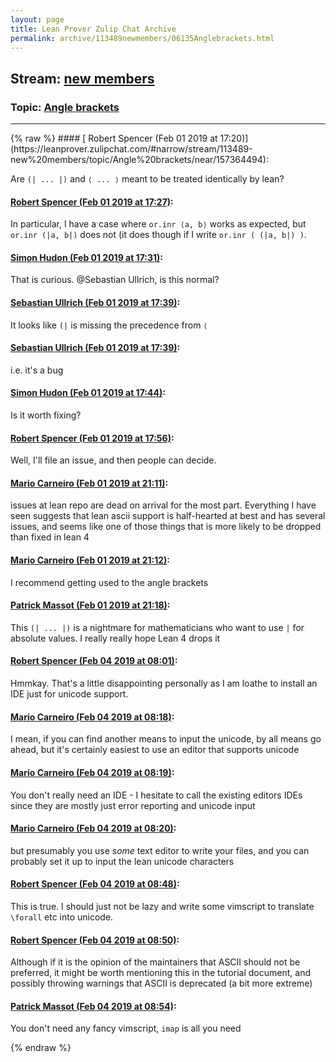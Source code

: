 ```yaml
---
layout: page
title: Lean Prover Zulip Chat Archive 
permalink: archive/113489newmembers/06135Anglebrackets.html
---
```


## Stream: [new members](https://leanprover-community.github.io/archive/113489newmembers/index.html)
### Topic: [Angle brackets](https://leanprover-community.github.io/archive/113489newmembers/06135Anglebrackets.html)

---

<base href="https://leanprover.zulipchat.com">
{% raw %}
#### [ Robert Spencer (Feb 01 2019 at 17:20)](https://leanprover.zulipchat.com/#narrow/stream/113489-new%20members/topic/Angle%20brackets/near/157364494):
<p>Are <code>(| ... |)</code> and <code>⟨ ... ⟩</code> meant to be treated identically by lean?</p>

#### [ Robert Spencer (Feb 01 2019 at 17:27)](https://leanprover.zulipchat.com/#narrow/stream/113489-new%20members/topic/Angle%20brackets/near/157364977):
<p>In particular, I have a case where <code>or.inr ⟨a, b⟩</code> works as expected, but <code>or.inr (|a, b|)</code> does not (it does though if I write <code>or.inr ( (|a, b|) )</code>.</p>

#### [ Simon Hudon (Feb 01 2019 at 17:31)](https://leanprover.zulipchat.com/#narrow/stream/113489-new%20members/topic/Angle%20brackets/near/157365234):
<p>That is curious. <span class="user-mention" data-user-id="110024">@Sebastian Ullrich</span>, is this normal?</p>

#### [ Sebastian Ullrich (Feb 01 2019 at 17:39)](https://leanprover.zulipchat.com/#narrow/stream/113489-new%20members/topic/Angle%20brackets/near/157365782):
<p>It looks like <code>(|</code> is missing the precedence from <code>⟨</code></p>

#### [ Sebastian Ullrich (Feb 01 2019 at 17:39)](https://leanprover.zulipchat.com/#narrow/stream/113489-new%20members/topic/Angle%20brackets/near/157365789):
<p>i.e. it's a bug</p>

#### [ Simon Hudon (Feb 01 2019 at 17:44)](https://leanprover.zulipchat.com/#narrow/stream/113489-new%20members/topic/Angle%20brackets/near/157366189):
<p>Is it worth fixing?</p>

#### [ Robert Spencer (Feb 01 2019 at 17:56)](https://leanprover.zulipchat.com/#narrow/stream/113489-new%20members/topic/Angle%20brackets/near/157366944):
<p>Well, I'll file an issue, and then people can decide.</p>

#### [ Mario Carneiro (Feb 01 2019 at 21:11)](https://leanprover.zulipchat.com/#narrow/stream/113489-new%20members/topic/Angle%20brackets/near/157381995):
<p>issues at lean repo are dead on arrival for the most part. Everything I have seen suggests that lean ascii support is half-hearted at best and has several issues, and seems like one of those things that is more likely to be dropped than fixed in lean 4</p>

#### [ Mario Carneiro (Feb 01 2019 at 21:12)](https://leanprover.zulipchat.com/#narrow/stream/113489-new%20members/topic/Angle%20brackets/near/157382079):
<p>I recommend getting used to the angle brackets</p>

#### [ Patrick Massot (Feb 01 2019 at 21:18)](https://leanprover.zulipchat.com/#narrow/stream/113489-new%20members/topic/Angle%20brackets/near/157382482):
<p>This <code>(| ... |)</code> is a nightmare for mathematicians who want to use <code>|</code> for absolute values. I really really hope Lean 4 drops it</p>

#### [ Robert Spencer (Feb 04 2019 at 08:01)](https://leanprover.zulipchat.com/#narrow/stream/113489-new%20members/topic/Angle%20brackets/near/157504096):
<p>Hmmkay.  That's a little disappointing personally as I am loathe to install an IDE just for unicode support.</p>

#### [ Mario Carneiro (Feb 04 2019 at 08:18)](https://leanprover.zulipchat.com/#narrow/stream/113489-new%20members/topic/Angle%20brackets/near/157504689):
<p>I mean, if you can find another means to input the unicode, by all means go ahead, but it's certainly easiest to use an editor that supports unicode</p>

#### [ Mario Carneiro (Feb 04 2019 at 08:19)](https://leanprover.zulipchat.com/#narrow/stream/113489-new%20members/topic/Angle%20brackets/near/157504712):
<p>You don't really need an IDE - I hesitate to call the existing editors IDEs since they are mostly just error reporting and unicode input</p>

#### [ Mario Carneiro (Feb 04 2019 at 08:20)](https://leanprover.zulipchat.com/#narrow/stream/113489-new%20members/topic/Angle%20brackets/near/157504769):
<p>but presumably you use <em>some</em> text editor to write your files, and you can probably set it up to input the lean unicode characters</p>

#### [ Robert Spencer (Feb 04 2019 at 08:48)](https://leanprover.zulipchat.com/#narrow/stream/113489-new%20members/topic/Angle%20brackets/near/157505858):
<p>This is true.  I should just not be lazy and write some vimscript to translate <code>\forall</code> etc into unicode.</p>

#### [ Robert Spencer (Feb 04 2019 at 08:50)](https://leanprover.zulipchat.com/#narrow/stream/113489-new%20members/topic/Angle%20brackets/near/157505951):
<p>Although if it is the opinion of the maintainers that ASCII should not be preferred, it might be worth mentioning this in the tutorial document, and possibly throwing warnings that ASCII is deprecated (a bit more extreme)</p>

#### [ Patrick Massot (Feb 04 2019 at 08:54)](https://leanprover.zulipchat.com/#narrow/stream/113489-new%20members/topic/Angle%20brackets/near/157506093):
<p>You don't need any fancy vimscript, <code>imap</code> is all you need</p>


{% endraw %}
